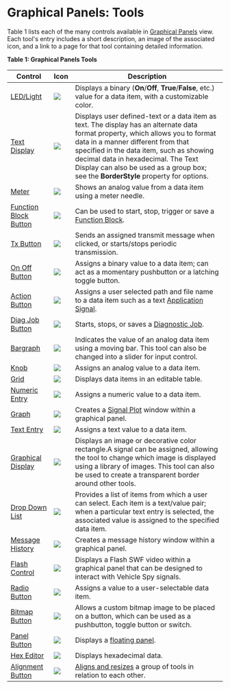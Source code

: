 # Graphical Panels: Tools

Table 1 lists each of the many controls available in [Graphical Panels](../) view. Each tool's entry includes a short description, an image of the associated icon, and a link to a page for that tool containing detailed information.

**Table 1: Graphical Panels Tools**

| Control                                                                        | Icon                                                                            | Description                                                                                                                                                                                                                                                                                                                                    |
| ------------------------------------------------------------------------------ | ------------------------------------------------------------------------------- | ---------------------------------------------------------------------------------------------------------------------------------------------------------------------------------------------------------------------------------------------------------------------------------------------------------------------------------------------- |
| [LED/Light](graphical-panel-controls-led.md)                                   | ![](https://cdn.intrepidcs.net/support/VehicleSpy/assets/LED.gif)               | Displays a binary (**On**/**Off**, **True**/**False**, etc.) value for a data item, with a customizable color.                                                                                                                                                                                                                                 |
| [Text Display](graphical-panel-controls-text-display.md)                       | ![](https://cdn.intrepidcs.net/support/VehicleSpy/assets/text.gif)              | Displays user defined-text or a data item as text. The display has an alternate data format property, which allows you to format data in a manner different from that specified in the data item, such as showing decimal data in hexadecimal. The Text Display can also be used as a group box; see the **BorderStyle** property for options. |
| [Meter](graphical-panel-controls-meter.md)                                     | ![](https://cdn.intrepidcs.net/support/VehicleSpy/assets/meter.gif)             | Shows an analog value from a data item using a meter needle.                                                                                                                                                                                                                                                                                   |
| [Function Block Button](graphical-panel-controls-function-block-button.md)     | ![](https://cdn.intrepidcs.net/support/VehicleSpy/assets/fbButton.gif)          | Can be used to start, stop, trigger or save a [Function Block](../../../main-menu-scripting-and-automation/function-blocks/).                                                                                                                                                                                                                  |
| [Tx Button](graphical-panel-controls-tx-button.md)                             | ![](https://cdn.intrepidcs.net/support/VehicleSpy/assets/TXButton.gif)          | Sends an assigned transmit message when clicked, or starts/stops periodic transmission.                                                                                                                                                                                                                                                        |
| [On Off Button](graphical-panel-controls-on-off-button.md)                     | ![](https://cdn.intrepidcs.net/support/VehicleSpy/assets/onoffButton.gif)       | Assigns a binary value to a data item; can act as a momentary pushbutton or a latching toggle button.                                                                                                                                                                                                                                          |
| [Action Button](graphical-panel-controls-action-button.md)                     | ![](https://cdn.intrepidcs.net/support/VehicleSpy/assets/actbutton.gif)         | Assigns a user selected path and file name to a data item such as a text [Application Signal](../../../main-menu-scripting-and-automation/application-signals/).                                                                                                                                                                               |
| [Diag Job Button](graphical-panel-controls-diag-job-action-button.md)          | ![](https://cdn.intrepidcs.net/support/VehicleSpy/assets/spyDJB.gif)            | Starts, stops, or saves a [Diagnostic Job](../../../main-menu-spy-networks/diagnostics/).                                                                                                                                                                                                                                                      |
| [Bargraph](graphical-panel-controls-bargraph.md)                               | ![](https://cdn.intrepidcs.net/support/VehicleSpy/assets/bargraph.gif)          | Indicates the value of an analog data item using a moving bar. This tool can also be changed into a slider for input control.                                                                                                                                                                                                                  |
| [Knob](graphical-panel-controls-knob.md)                                       | ![](https://cdn.intrepidcs.net/support/VehicleSpy/assets/knob.gif)              | Assigns an analog value to a data item.                                                                                                                                                                                                                                                                                                        |
| [Grid](graphical-panel-controls-grid.md)                                       | ![](https://cdn.intrepidcs.net/support/VehicleSpy/assets/grid.gif)              | Displays data items in an editable table.                                                                                                                                                                                                                                                                                                      |
| [Numeric Entry](graphical-panel-controls-numeric-entry.md)                     | ![](https://cdn.intrepidcs.net/support/VehicleSpy/assets/numEntry.gif)          | Assigns a numeric value to a data item.                                                                                                                                                                                                                                                                                                        |
| [Graph](graphical-panel-controls-graph.md)                                     | ![](https://cdn.intrepidcs.net/support/VehicleSpy/assets/linegraph.gif)         | Creates a [Signal Plot](../../signal-views/signal-plot.md) window within a graphical panel.                                                                                                                                                                                                                                                    |
| [Text Entry](graphical-panel-controls-text-entry.md)                           | ![](https://cdn.intrepidcs.net/support/VehicleSpy/assets/textEntry.gif)         | Assigns a text value to a data item.                                                                                                                                                                                                                                                                                                           |
| [Graphical Display](graphical-panel-controls-graphical-display.md)             | ![](https://cdn.intrepidcs.net/support/VehicleSpy/assets/grDisplay.gif)         | Displays an image or decorative color rectangle.A signal can be assigned, allowing the tool to change which image is displayed using a library of images. This tool can also be used to create a transparent border around other tools.                                                                                                        |
| [Drop Down List](graphical-panel-controls-drop-down-list.md)                   | ![](https://cdn.intrepidcs.net/support/VehicleSpy/assets/dropdown.gif)          | Provides a list of items from which a user can select. Each item is a text/value pair; when a particular text entry is selected, the associated value is assigned to the specified data item.                                                                                                                                                  |
| [Message History](graphical-panel-controls-message-history.md)                 | ![](https://cdn.intrepidcs.net/support/VehicleSpy/assets/gpScrolingHistory.gif) | Creates a message history window within a graphical panel.                                                                                                                                                                                                                                                                                     |
| [Flash Control](graphical-panel-controls-flash-control.md)                     | ![](https://cdn.intrepidcs.net/support/VehicleSpy/assets/flashicon.gif)         | Displays a Flash SWF video within a graphical panel that can be designed to interact with Vehicle Spy signals.                                                                                                                                                                                                                                 |
| [Radio Button](graphical-panel-controls-radio-button.md)                       | ![](https://cdn.intrepidcs.net/support/VehicleSpy/assets/RadioButtonIcon.jpg)   | Assigns a value to a user-selectable data item.                                                                                                                                                                                                                                                                                                |
| [Bitmap Button](graphical-panel-controls-bitmap-button.md)                     | ![](https://cdn.intrepidcs.net/support/VehicleSpy/assets/Bitmapicon.gif)        | Allows a custom bitmap image to be placed on a button, which can be used as a pushbutton, toggle button or switch.                                                                                                                                                                                                                             |
| [Panel Button](graphical-panel-controls-panel-button.md)                       | ![](https://cdn.intrepidcs.net/support/VehicleSpy/assets/floatingpanelicon.gif) | Displays a [floating panel](../floating-panels.md).                                                                                                                                                                                                                                                                                            |
| [Hex Editor](graphical-panel-controls-hex-edit.md)                             | ![](https://cdn.intrepidcs.net/support/VehicleSpy/assets/HexEditorIcon.jpg)     | Displays hexadecimal data.                                                                                                                                                                                                                                                                                                                     |
| [Alignment Button](../graphical-panels-format-align-or-resize-a-tool-group.md) | ![](https://cdn.intrepidcs.net/support/VehicleSpy/assets/alignmenticon.gif)     | [Aligns and resizes](../graphical-panels-format-align-or-resize-a-tool-group.md) a group of tools in relation to each other.                                                                                                                                                                                                                   |
